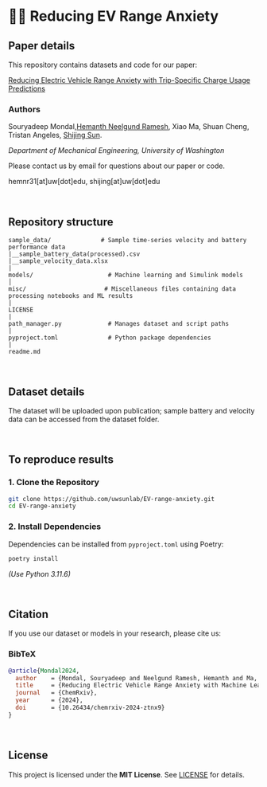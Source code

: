 # 🚗🔋 Reducing EV Range Anxiety  

## **Paper details**

This repository contains datasets and code for our paper:  

[Reducing Electric Vehicle Range Anxiety with Trip-Specific Charge Usage Predictions](https://chemrxiv.org/engage/chemrxiv/article-details/67155be0cec5d6c142b80c48)

### Authors 
Souryadeep Mondal,[Hemanth Neelgund Ramesh](https://nrhemanth.github.io/hemanthnr/about/), Xiao Ma, Shuan Cheng, Tristan Angeles, [Shijing Sun](https://www.uwsunlab.com/shijing).  

*Department of Mechanical Engineering, University of Washington*  

Please contact us by email for questions about our paper or code.

hemnr31[at]uw[dot]edu, shijing[at]uw[dot]edu

<br>

## **Repository structure**
```
sample_data/              # Sample time-series velocity and battery performance data
|__sample_battery_data(processed).csv
|__sample_velocity_data.xlsx
|
models/                     # Machine learning and Simulink models   
│
misc/                      # Miscellaneous files containing data processing notebooks and ML results   
|
LICENSE                     
|
path_manager.py             # Manages dataset and script paths
|
pyproject.toml              # Python package dependencies  
|
readme.md                   
```
<br>

## **Dataset details**
The dataset will be uploaded upon publication; sample battery and velocity data can be accessed from the dataset folder.

<br>

## **To reproduce results**
### **1. Clone the Repository**
```bash
git clone https://github.com/uwsunlab/EV-range-anxiety.git
cd EV-range-anxiety
```

### **2. Install Dependencies**
Dependencies can be installed from `pyproject.toml` using Poetry:
```bash
poetry install
```
*(Use Python 3.11.6)*

<br>

## **Citation**
If you use our dataset or models in your research, please cite us:  

### **BibTeX**
```bibtex
@article{Mondal2024,
  author    = {Mondal, Souryadeep and Neelgund Ramesh, Hemanth and Ma, Xiao and Cheng, Shuan and Angeles, Tristan and Sun, Shijing},
  title     = {Reducing Electric Vehicle Range Anxiety with Machine Learning Models Incorporating Human Behavior},
  journal   = {ChemRxiv},
  year      = {2024},
  doi       = {10.26434/chemrxiv-2024-ztnx9}
}
```
<br>

## **License**
This project is licensed under the **MIT License**. See [LICENSE](./LICENSE) for details.
